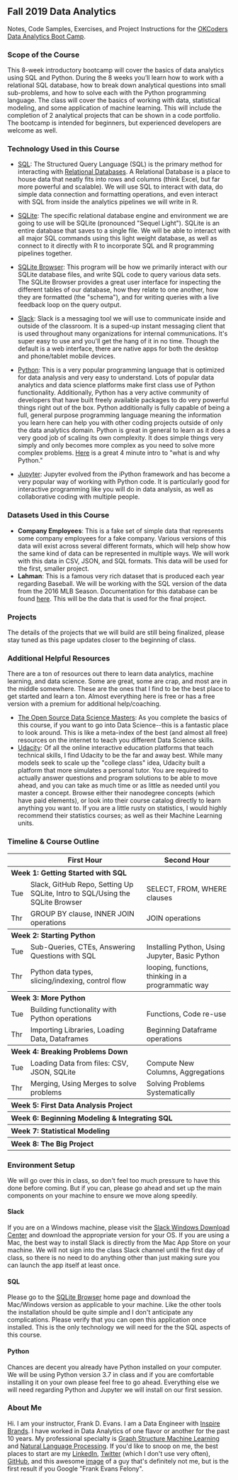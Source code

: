 ## Fall 2019 Data Analytics
Notes, Code Samples, Exercises, and Project Instructions for the [OKCoders Data Analytics Boot Camp](https://www.okcoders.com/blog/data-analytics-bootcamp-fall-2019-in-okc).


### Scope of the Course
This 8-week introductory bootcamp will cover the basics of data analytics using SQL and Python. During the 8 weeks you’ll learn how to work with a relational SQL database, how to break down analytical questions into small sub-problems, and how to solve each with the Python programming language. The class will cover the basics of working with data, statistical modeling, and some application of machine learning. This will include the completion of 2 analytical projects that can be shown in a code portfolio. The bootcamp is intended for beginners, but experienced developers are welcome as well.


### Technology Used in this Course
+ [SQL](https://en.wikipedia.org/wiki/SQL): The Structured Query Language (SQL) is the primary method for interacting with [Relational Databases](https://en.wikipedia.org/wiki/Relational_database). A Relational Database is a place to house data that neatly fits into rows and columns (think Excel, but far more powerful and scalable). We will use SQL to interact with data, do simple data connection and formatting operations, and even interact with SQL from inside the analytics pipelines we will write in R.

+ [SQLite](https://en.wikipedia.org/wiki/SQLite): The specific relational database engine and environment we are going to use will be SQLite (pronounced "Sequel Light"). SQLite is an entire database that saves to a single file. We will be able to interact with all major SQL commands using this light weight database, as well as connect to it directly with R to incorporate SQL and R programming pipelines together.

+ [SQLite Browser](http://sqlitebrowser.org/): This program will be how we primarily interact with our SQLite database files, and write SQL code to query various data sets. The SQLite Browser provides a great user interface for inspecting the different tables of our database, how they relate to one another, how they are formatted (the "schema"), and for writing queries with a live feedback loop on the query output.

+ [Slack](https://slack.com/features): Slack is a messaging tool we will use to communicate inside and outside of the classroom. It is a suped-up instant messaging client that is used throughout many organizations for internal communications. It's super easy to use and you'll get the hang of it in no time. Though the default is a web interface, there are native apps for both the desktop and phone/tablet mobile devices.

+ [Python](https://www.python.org/about/): This is a very popular programming language that is optimized for data analysis and very easy to understand. Lots of popular data analytics and data science platforms make first class use of Python functionality. Additionally, Python has a very active community of developers that have built freely available packages to do very powerful things right out of the box. Python additionally is fully capable of being a full, general purpose programming language meaning the information you learn here can help you with other coding projects outside of only the data analytics domain. Python is great in general to learn as it does a very good job of scaling its own complexity. It does simple things very simply and only becomes more complex as you need to solve more complex problems. [Here](https://youtu.be/Y8Tko2YC5hA) is a great 4 minute intro to "what is and why Python."

+ [Jupyter](https://jupyter.org): Jupyter evolved from the iPython framework and has become a very popular way of working with Python code. It is particularly good for interactive programming like you will do in data analysis, as well as collaborative coding with multiple people.


### Datasets Used in this Course
+ **Company Employees**: This is a fake set of simple data that represents some company employees for a fake company. Various versions of this data will exist across several different formats, which will help show how the same kind of data can be represented in multiple ways. We will work with this data in CSV, JSON, and SQL formats. This data will be used for the first, smaller project.
+ **Lahman**: This is a famous very rich dataset that is produced each year regarding Baseball. We will be working with the SQL version of the data from the 2016 MLB Season. Documentation for this database can be found [here](http://seanlahman.com/files/database/readme2016.txt). This will be the data that is used for the final project.


### Projects
The details of the projects that we will build are still being finalized, please stay tuned as this page updates closer to the beginning of class.


### Additional Helpful Resources
There are a ton of resources out there to learn data analytics, machine learning, and data science. Some are great, some are crap, and most are in the middle somewhere. These are the ones that I find to be the best place to get started and learn a ton. Almost everything here is free or has a free version with a premium for additional help/coaching.
+ [The Open Source Data Science Masters](http://datasciencemasters.org/): As you complete the basics of this course, if you want to go into Data Science--this is a fantastic place to look around. This is like a meta-index of the best (and almost all free) resources on the internet to teach you different Data Science skills.
+ [Udacity](https://www.udacity.com/): Of all the online interactive education platforms that teach technical skills, I find Udacity to be the far and away best. While many models seek to scale up the "college class" idea, Udacity built a platform that more simulates a personal tutor. You are required to actually answer questions and program solutions to be able to move ahead, and you can take as much time or as little as needed until you master a concept. Browse either their nanodegree concepts (which have paid elements), or look into their course catalog directly to learn anything you want to. If you are a little rusty on statistics, I would highly recommend their statistics courses; as well as their Machine Learning units.


### Timeline & Course Outline
<table>
    <thead>
        <tr>
            <th></th>
            <th>First Hour</th>
            <th>Second Hour</th>
        </tr>
    </thead>
    <tbody>
        <!-- WEEK 1 -->
        <tr><th colspan="3" align="left">Week 1: Getting Started with SQL</th></tr>
        <tr>
            <td>Tue</td>
            <td>Slack, GitHub Repo, Setting Up SQLite, Intro to SQL/Using the SQLite Browser</td>
            <td>SELECT, FROM, WHERE clauses</td>
        </tr>
        <tr>
            <td>Thr</td>
            <td>GROUP BY clause, INNER JOIN operations</td>
            <td>JOIN operations</td>
        </tr>
        <!-- WEEK 2 -->
        <tr><th colspan="3" align="left">Week 2: Starting Python</th></tr>
        <tr>
            <td>Tue</td>
            <td>Sub-Queries, CTEs, Answering Questions with SQL</td>
            <td>Installing Python, Using Jupyter, Basic Python</td>
        </tr>
        <tr>
            <td>Thr</td>
            <td>Python data types, slicing/indexing, control flow</td>
            <td>looping, functions, thinking in a programmatic way</td>
        </tr>
        <!-- WEEK 3 -->
        <tr><th colspan="3" align="left">Week 3: More Python</th></tr>
        <tr>
            <td>Tue</td>
            <td>Building functionality with Python operations</td>
            <td>Functions, Code re-use</td>
        </tr>
        <tr>
            <td>Thr</td>
            <td>Importing Libraries, Loading Data, Dataframes</td>
            <td>Beginning Dataframe operations</td>
        </tr>
        <!-- WEEK 4  -->
        <tr><th colspan="3" align="left">Week 4: Breaking Problems Down</th></tr>
        <tr>
            <td>Tue</td>
            <td>Loading Data from files: CSV, JSON, SQLite</td>
            <td>Compute New Columns, Aggregations</td>
        </tr>
        <tr>
            <td>Thr</td>
            <td>Merging, Using Merges to solve problems</td>
            <td>Solving Problems Systematically</td>
        </tr>
        <!-- WEEK 5 (TODO) -->
        <tr><th colspan="3" align="left">Week 5: First Data Analysis Project</th></tr>
        <!-- <tr>
            <td>Tue</td>
            <td></td>
            <td></td>
        </tr>
        <tr>
            <td>Thr</td>
            <td></td>
            <td></td>
        </tr> -->
        <!-- WEEK 6 (TODO) -->
        <tr><th colspan="3" align="left">Week 6: Beginning Modeling & Integrating SQL</th></tr>
        <!-- <tr>
            <td>Tue</td>
            <td></td>
            <td></td>
        </tr>
        <tr>
            <td>Thr</td>
            <td></td>
            <td></td>
        </tr> -->
        <!-- WEEK 7 (TODO) -->
        <tr><th colspan="3" align="left">Week 7: Statistical Modeling</th></tr>
        <!-- <tr>
            <td>Tue</td>
            <td></td>
            <td></td>
        </tr>
        <tr>
            <td>Thr</td>
            <td></td>
            <td></td>
        </tr> -->
        <!-- WEEK 8 (TODO) -->
        <tr><th colspan="3" align="left">Week 8: The Big Project</th></tr>
        <!-- <tr>
            <td>Tue</td>
            <td></td>
            <td></td>
        </tr>
        <tr>
            <td>Thr</td>
            <td></td>
            <td></td>
        </tr> -->
    </tbody>
</table>


### Environment Setup
We will go over this in class, so don't feel too much pressure to have this done before coming. But if you can, please go ahead and set up the main components on your machine to ensure we move along speedily.

#### Slack
If you are on a Windows machine, please visit the [Slack Windows Download Center](https://slack.com/downloads/windows) and download the appropriate version for your OS. If you are using a Mac, the best way to install Slack is directly from the Mac App Store on your machine. We will not sign into the class Slack channel until the first day of class, so there is no need to do anything other than just making sure you can launch the app itself at least once.

#### SQL
Please go to the [SQLite Browser](http://sqlitebrowser.org/) home page and download the Mac/Windows version as applicable to your machine. Like the other tools the installation should be quite simple and I don't anticipate any complications. Please verify that you can open this application once installed. This is the only technology we will need for the the SQL aspects of this course.

#### Python
Chances are decent you already have Python installed on your computer. We will be using Python version 3.7 in class and if you are comfortable installing it on your own please feel free to go ahead. Everything else we will need regarding Python and Jupyter we will install on our first session.


### About Me
Hi. I am your instructor, Frank D. Evans. I am a Data Engineer with [Inspire Brands](https://inspirebrands.com). I have worked in Data Analytics of one flavor or another for the past 10 years. My professional specialty is [Graph Structure Machine Learning](https://en.wikipedia.org/wiki/Graph_theory) and [Natural Language Processing](https://en.wikipedia.org/wiki/Natural-language_processing). If you'd like to snoop on me, the best places to start are my [LinkedIn](https://www.linkedin.com/in/frankdevans/), [Twitter](https://twitter.com/frankdevans) (which I don't use very often), [GitHub](https://github.com/frankdevans), and this awesome [image](https://www.wtvq.com/wp-content/uploads/2018/02/DougEvans-e1445965848926.jpg) of a guy that's definitely not me, but is the first result if you Google "Frank Evans Felony".
